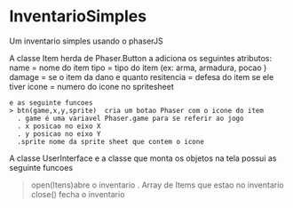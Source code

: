 # InventarioSimples
Um inventario simples usando o phaserJS


A classe Item herda de Phaser.Button a adiciona os seguintes atributos:
    name = nome do item
    tipo = tipo do item (ex: arma, armadura, pocao )
    damage = se o item da dano e quanto
    resitencia = defesa do item se ele tiver
    icone = numero do icone no spritesheet
    
    e as seguinte funcoes 
    > btn(game,x,y,sprite)  cria um botao Phaser com o icone do item
      . game é uma variavel Phaser.game para se referir ao jogo
      . x posicao no eixo X
      . y posicao no eixo Y
      .sprite nome da sprite sheet que contem o icone 
   
A classe UserInterface e a classe que monta os objetos na tela 
  possui as seguinte funcoes 
  >open(Itens)abre o inventario 
    . Array de Items que estao no inventario
  >close() fecha o inventario
    
